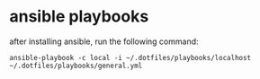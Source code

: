 # ansible playbooks

after installing ansible, run the following command:

```
ansible-playbook -c local -i ~/.dotfiles/playbooks/localhost
~/.dotfiles/playbooks/general.yml
```
